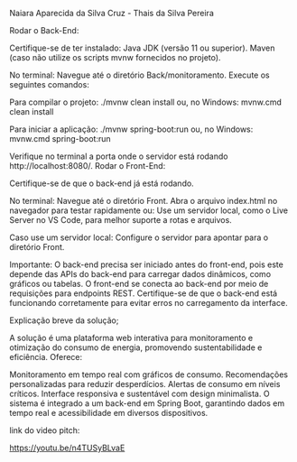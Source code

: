 Naiara Aparecida da Silva Cruz -
Thais da Silva Pereira 

Rodar o Back-End:

Certifique-se de ter instalado:
Java JDK (versão 11 ou superior).
Maven (caso não utilize os scripts mvnw fornecidos no projeto).

No terminal:
Navegue até o diretório Back/monitoramento.
Execute os seguintes comandos:

Para compilar o projeto:
./mvnw clean install
ou, no Windows:
mvnw.cmd clean install

Para iniciar a aplicação:
./mvnw spring-boot:run
ou, no Windows:
mvnw.cmd spring-boot:run

Verifique no terminal a porta onde o servidor está rodando http://localhost:8080/. 
Rodar o Front-End:

Certifique-se de que o back-end já está rodando.

No terminal:
Navegue até o diretório Front.
Abra o arquivo index.html no navegador para testar rapidamente ou:
Use um servidor local, como o Live Server no VS Code, para melhor suporte a rotas e arquivos.

Caso use um servidor local:
Configure o servidor para apontar para o diretório Front.


Importante:
O back-end precisa ser iniciado antes do front-end, pois este depende das APIs do back-end para carregar dados dinâmicos, como gráficos ou tabelas.
O front-end se conecta ao back-end por meio de requisições para endpoints REST. Certifique-se de que o back-end está funcionando corretamente para evitar erros no carregamento da interface.

Explicação breve da solução;

A solução é uma plataforma web interativa para monitoramento e otimização do consumo de energia, promovendo sustentabilidade e eficiência. Oferece:

Monitoramento em tempo real com gráficos de consumo.
Recomendações personalizadas para reduzir desperdícios.
Alertas de consumo em níveis críticos.
Interface responsiva e sustentável com design minimalista.
O sistema é integrado a um back-end em Spring Boot, garantindo dados em tempo real e acessibilidade em diversos dispositivos.

link do video pitch:

https://youtu.be/n4TUSyBLvaE
